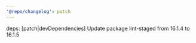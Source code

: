 ```yaml
---
'@repo/changelog': patch
---
```


deps: [patch|devDependencies] Update package lint-staged from 16.1.4 to 16.1.5
